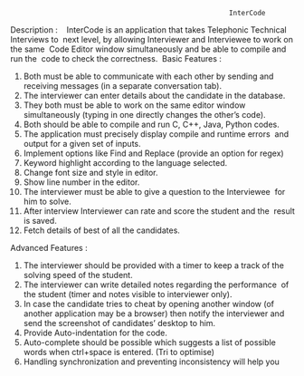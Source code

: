                                                           InterCode  

Description :   
InterCode is an application that takes Telephonic Technical Interviews to  next level, by allowing Interviewer and Interviewee to work on the same  Code Editor window simultaneously and be able to compile and run the  code to check the correctness.  
Basic Features :   
1. Both must be able to communicate with each other by sending and  receiving messages (in a separate conversation tab). 
2. The interviewer can enter details about the candidate in the database. 
3. They both must be able to work on the same editor window  simultaneously (typing in one directly changes the other’s code). 
4. Both should be able to compile and run C, C++, Java, Python codes. 
5. The application must precisely display compile and runtime errors  and output for a given set of inputs.
6. Implement options like Find and Replace (provide an option for regex) 
7. Keyword highlight according to the language selected. 
8. Change font size and style in editor. 
9. Show line number in the editor.  
10. The interviewer must be able to give a question to the Interviewee  for him to solve.  
11. After interview Interviewer can rate and score the student and the  result is saved. 
12. Fetch details of best of all the candidates.   

Advanced Features :  
1. The interviewer should be provided with a timer to keep a track of the  solving speed of the student. 
2. The interviewer can write detailed notes regarding the performance  of the student (timer and notes visible to interviewer only). 
3. In case the candidate tries to cheat by opening another window (of  another application may be a browser) then notify the interviewer and  send the screenshot of candidates’ desktop to him.
4. Provide Auto-indentation for the code.
5. Auto-complete should be possible which suggests a list of possible  words when ctrl+space is entered. (Tri to optimise) 
6. Handling synchronization and preventing inconsistency will help you
